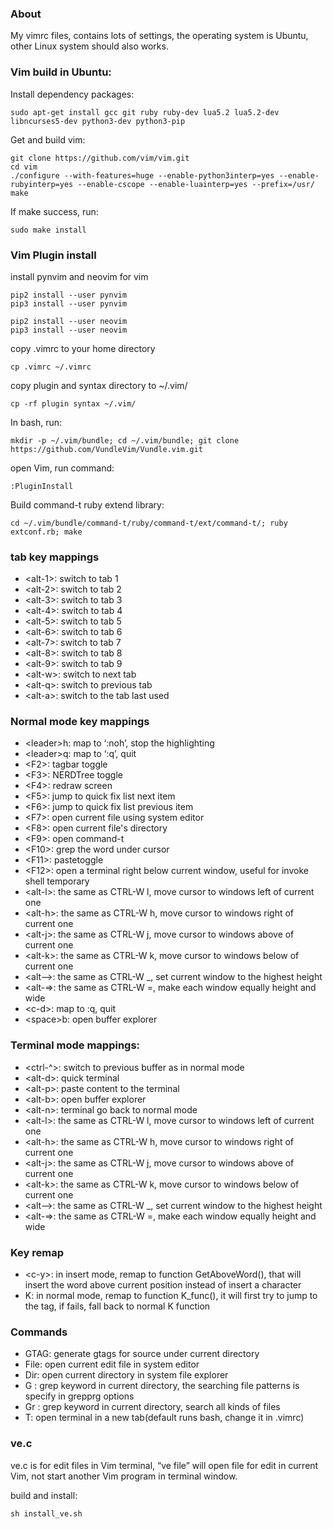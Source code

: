 ### About
My vimrc files, contains lots of settings, the operating system is Ubuntu, 
other Linux system should also works.

### Vim build in Ubuntu:
Install dependency packages:
```
sudo apt-get install gcc git ruby ruby-dev lua5.2 lua5.2-dev libncurses5-dev python3-dev python3-pip

```

Get and build vim:
```
git clone https://github.com/vim/vim.git
cd vim
./configure --with-features=huge --enable-python3interp=yes --enable-rubyinterp=yes --enable-cscope --enable-luainterp=yes --prefix=/usr/
make
```

If make success, run:
```
sudo make install
```

### Vim Plugin install
install pynvim and neovim for vim
```
pip2 install --user pynvim
pip3 install --user pynvim

pip2 install --user neovim
pip3 install --user neovim
```

copy .vimrc to your home directory
```
cp .vimrc ~/.vimrc
```

copy plugin and syntax directory to ~/.vim/
```
cp -rf plugin syntax ~/.vim/
```

In bash, run:
```
mkdir -p ~/.vim/bundle; cd ~/.vim/bundle; git clone https://github.com/VundleVim/Vundle.vim.git
```

open Vim, run command:
```
:PluginInstall
```

Build command-t ruby extend library:
```
cd ~/.vim/bundle/command-t/ruby/command-t/ext/command-t/; ruby extconf.rb; make
```

### tab key mappings
* <alt-1\>: switch to tab 1
* <alt-2\>: switch to tab 2
* <alt-3\>: switch to tab 3
* <alt-4\>: switch to tab 4
* <alt-5\>: switch to tab 5
* <alt-6\>: switch to tab 6
* <alt-7\>: switch to tab 7
* <alt-8\>: switch to tab 8
* <alt-9\>: switch to tab 9
* <alt-w\>: switch to next tab
* <alt-q\>: switch to previous tab
* <alt-a\>: switch to the tab last used

### Normal mode key mappings
* <leader\>h: map to ‘:noh’, stop the highlighting
* <leader\>q: map to ‘:q’, quit
* <F2\>: tagbar toggle
* <F3\>: NERDTree toggle
* <F4\>: redraw screen
* <F5\>: jump to quick fix list next item
* <F6\>: jump to quick fix list previous item
* <F7\>: open current file using system editor
* <F8\>: open current file's directory
* <F9\>: open command-t 
* <F10\>: grep the word under cursor
* <F11\>: pastetoggle
* <F12\>: open a terminal right below current window, useful for invoke shell temporary
* <alt-l\>: the same as CTRL-W l, move cursor to windows left of current one
* <alt-h\>: the same as CTRL-W h, move cursor to windows right of current one
* <alt-j\>: the same as CTRL-W j, move cursor to windows above of current one
* <alt-k\>: the same as CTRL-W k, move cursor to windows below of current one
* <alt-\-\>: the same as CTRL-W _, set current window to the highest height
* <alt-=\>: the same as CTRL-W =, make each window equally height and wide
* <c-d\>: map to :q<cr>, quit 
* <space\>b: open buffer explorer

### Terminal mode mappings:
* <ctrl-^\>: switch to previous buffer as in normal mode
* <alt-d\>: quick terminal
* <alt-p\>: paste content to the terminal
* <alt-b\>: open buffer explorer
* <alt-n\>: terminal go back to normal mode
* <alt-l\>: the same as CTRL-W l, move cursor to windows left of current one
* <alt-h\>: the same as CTRL-W h, move cursor to windows right of current one
* <alt-j\>: the same as CTRL-W j, move cursor to windows above of current one
* <alt-k\>: the same as CTRL-W k, move cursor to windows below of current one
* <alt-\-\>: the same as CTRL-W _, set current window to the highest height
* <alt-=\>: the same as CTRL-W =, make each window equally height and wide

### Key remap
* <c-y\>: in insert mode, remap to function GetAboveWord(), that will insert the word above current position instead of insert a character
* K: in normal mode, remap to function K_func(), it will first try to jump to the tag, if fails, fall back to normal K function

### Commands
* GTAG: generate gtags for source under current directory
* File: open current edit file in system editor
* Dir: open current directory in system file explorer
* G <keyword>: grep keyword in current directory, the searching file patterns is specify in grepprg options
* Gr <keyword>: grep keyword in current directory, search all kinds of files
* T: open terminal in a new tab(default runs bash, change it in .vimrc)

### ve.c
ve.c is for edit files in Vim terminal, “ve file” will open file for edit in current Vim,
not start another Vim program in terminal window.

build and install:
```
sh install_ve.sh
```
